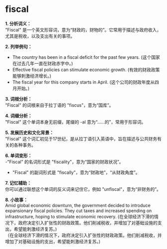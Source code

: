 # fiscal

**1\. 分析词义：**  
"Fiscal" 是一个英文形容词，意为“财政的，财物的”。它常用于描述与政府收入，尤其是税收，以及支出有关的事项。

  

**2\. 列举例句：**

  

*   The country has been in a fiscal deficit for the past few years. (这个国家在过去几年一直在财政赤字中。)
*   Effective fiscal policies can stimulate economic growth. (有效的财政政策能够刺激经济增长。)
*   The fiscal year for this company starts in April. (这个公司的财政年度从四月开始。)

  

**3\. 词根分析：**  
"Fiscal" 的词根来自于拉丁语的 "fiscus"，意为“国库”。

  

**4\. 词缀分析：**  
"Fiscal" 这个单词本身无前缀，尾缀的 -al 意为“……的”，常用于形容词。

  

**5\. 发展历史和文化背景：**  
"Fiscal" 这个词汇初见于17世纪，是从拉丁语引入英语中，旨在描述与公共财务有关的各种事务。

  

**6\. 单词变形：**  
\-"Fiscal" 的名词形式是 "fiscality"，意为“国家的财政状况”。

  

*   "Fiscal" 的副词形式是 "fiscally"，意为“财政地”，“从财政角度”。

  

**7\. 记忆辅助：**  
你可以通过联想这个单词的反义词来记住它，例如 "unfiscal"，意为“非财务的”。

  

**8\. 小故事：**  
Amid global economic downturn, the government decided to introduce expansionary fiscal policies. They cut taxes and increased spending on infrastructure, hoping to stimulate economic recovery. (在全球经济下滑的情况下，政府决定引入扩张性的财政政策。他们削减税收，并增加了对基础设施的支出，希望能刺激经济复苏。)  
（在全球经济下滑的情况下，政府决定引入扩张性的财政政策。他们削减税收，并增加了对基础设施的支出，希望能刺激经济复苏。)
